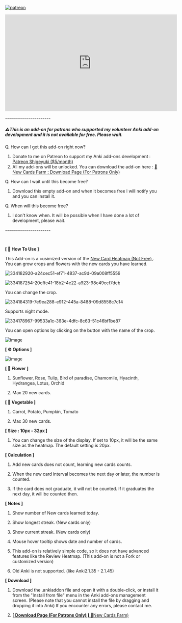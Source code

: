 

[![patreon](https://github.com/shigeyukey/AnkiRestart/assets/124401518/85368aad-6f50-4335-8858-7a30a66fb065)](https://www.patreon.com/Shigeyuki)<br>

<iframe width="560" height="315" src="https://www.youtube.com/embed/J_5MUjeBEkA" title="New Cards Farm - Growing Crops and Flowers (Anki Add-on, For Patrons only)" frameborder="0" allow="accelerometer; autoplay; clipboard-write; encrypted-media; gyroscope; picture-in-picture; web-share" referrerpolicy="strict-origin-when-cross-origin" allowfullscreen></iframe>

-----------------------<br>

##### ⚠️This is an add-on for patrons who supported my volunteer Anki add-on development and it is not available for free. Please wait.

Q. How can I get this add-on right now?

1.  Donate to me on Patreon to support my Anki add-ons development : [Patreon Shigeyuki ($5/month) ](https://www.patreon.com/Shigeyuki)
1.  All my add-ons will be unlocked. You can download the add-on here : [ 🌱New Cards Farm : Download Page (For Patrons Only)  ](https://www.patreon.com/posts/new-cards-farm-0-109314080?utm_medium=clipboard_copy&utm_source=copyLink&utm_campaign=postshare_creator&utm_content=join_link)

Q. How can I wait until this become free?
 1. Download this empty add-on and when it becomes free I will notify you and you can install it.

Q. When will this become free?
 1. I don't know when. It will be possible when I have done a lot of development, please wait.

-----------------------<br>

<br>

**[ 📖 How To Use ]**

This Add-on is a cusimized version of the [New Card Heatmap (Not Free) ](https://ankiweb.net/shared/info/1184707668). You can grow crops and flowers with the new cards you have learned.<br>

![334182920-a24cec51-ef71-4837-ac9d-09a008ff5559](https://github.com/shigeyukey/my_addons/assets/124401518/200a7c69-1da6-4a60-adf5-60fd6311d22a)<br>


![334187254-20cffe41-18b2-4e22-a923-98c49ccf7deb](https://github.com/shigeyukey/my_addons/assets/124401518/689a3a5d-d545-4ba2-a4cb-2840c134712b)<br>


You can change the crop.<br>

![334184319-7e9ea288-e912-445a-8488-09d8558c7c14](https://github.com/shigeyukey/my_addons/assets/124401518/a45d5cd8-95dd-4698-a123-d9926e25f62a)<br>

Supports night mode.<br>


![334178967-99533a1c-363e-4dfc-8c63-51c46bf1be87](https://github.com/shigeyukey/my_addons/assets/124401518/8db78532-8377-4936-a695-870a2282e699)<br>


You can open options by clicking on the button with the name of the crop.<br>

![image](https://github.com/shigeyukey/my_addons/assets/124401518/dc1e32bf-e114-4643-ad2b-24aae8ea8727)<br>

**[ ⚙ Options ]**

![image](https://github.com/shigeyukey/my_addons/assets/124401518/b05ec907-73a1-48dd-a73a-f5edb8672c58)<br>



**[ 🌻 Flower ]**

1.  Sunflower, Rose, Tulip, Bird of paradise, Chamomile, Hyacinth, Hydrangea, Lotus, Orchid

1.  Max 20 new cards.

**[ 🎃 Vegetable ]**

1.  Carrot, Potato, Pumpkin, Tomato

1.  Max 30 new cards.



**[ Size : 10px - 32px ]**
1.  You can change the size of the display. If set to 10px, it will be the same size as the heatmap. The default setting is 20px.

**[ Calculation ]**

1.   Add new cards does not count, learning new cards counts.

1.  When the new card interval becomes the next day or later, the number is counted.

1.   If the card does not graduate, it will not be counted. If it graduates the next day, it will be counted then.

**[ Notes ]**

1.  Show number of New cards learned today.

1.  Show longest streak. (New cards only)

1.  Show current streak. (New cards only)

1.   Mouse hover tooltip shows date and number of cards.

1.  This add-on is relatively simple code, so it does not have advanced features like the Review Heatmap. (This add-on is not a Fork or customized version)

1.  Old Anki is not supported. (like Anki2.1.35 - 2.1.45)

**[ Download ]**

1.  Download the .ankiaddon file and open it with a double-click, or install it from the "Install from file" menu in the Anki add-ons management screen. (Please note that you cannot install the file by dragging and dropping it into Anki) If you encounter any errors, please contact me.

1.  [**[ Download Page (For Patrons Only) ]** 🌱New Cards Farm)](https://www.patreon.com/posts/new-cards-farm-0-109314080?utm_medium=clipboard_copy&utm_source=copyLink&utm_campaign=postshare_creator&utm_content=join_link)<br>

